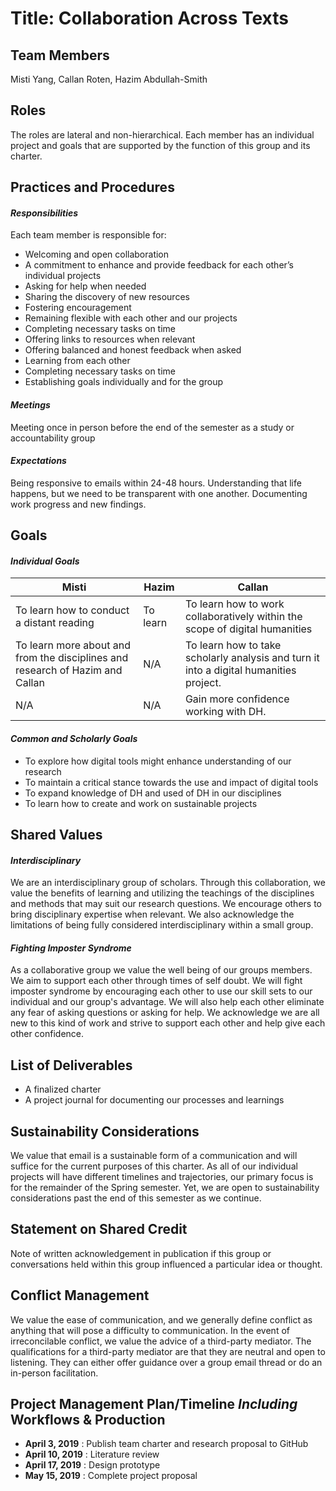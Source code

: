 # **Title: Collaboration Across Texts**

**Team Members**
-------------
Misti Yang, Callan Roten, Hazim Abdullah-Smith

**Roles**
----------
The roles are lateral and non-hierarchical. Each member has an individual project and goals that are supported by the function of this group and its charter.

## **Practices and Procedures**
#### *Responsibilities*
Each team member is responsible for:
* Welcoming and open collaboration
* A commitment to enhance and provide feedback for each other’s individual projects
* Asking for help when needed
* Sharing the discovery of new resources
* Fostering encouragement
* Remaining flexible with each other and our projects
* Completing necessary tasks on time
* Offering links to resources when relevant
* Offering balanced and honest feedback when asked
* Learning from each other
* Completing necessary tasks on time
* Establishing goals individually and for the group

#### *Meetings*
Meeting once in person before the end of the semester as a study or accountability group

#### *Expectations*
Being responsive to emails within 24-48 hours.
Understanding that life happens, but we need to be transparent with one another.
Documenting work progress and new findings.

**Goals**
-------
#### *Individual Goals*
| Misti | Hazim | Callan |
|---------|---------|---------|
| To learn how to conduct a distant reading | To learn | To learn how to work collaboratively within the scope of digital humanities |
| To learn more about and from the disciplines and research of Hazim and Callan | N/A | To learn how to take scholarly analysis and turn it into a digital humanities project. |
| N/A | N/A | Gain more confidence working with DH. |



#### *Common and Scholarly Goals*
* To explore how digital tools might enhance understanding of our research
* To maintain a critical stance towards the use and impact of digital tools
* To expand knowledge of DH and used of DH in our disciplines
* To learn how to create and work on sustainable projects

**Shared Values**
-------------------

#### *Interdisciplinary*
We are an interdisciplinary group of scholars.
Through this collaboration, we value the benefits of learning and utilizing the teachings of the disciplines and methods that may suit our research questions.
We encourage others to bring disciplinary expertise when relevant. We also acknowledge the limitations of being fully considered interdisciplinary within a small group.

#### *Fighting Imposter Syndrome*
As a collaborative group we value the well being of our groups members.
We aim to support each other through times of self doubt.
We will fight imposter syndrome by encouraging each other to use our skill sets to our individual and our group's advantage.
We will also help each other eliminate any fear of asking questions or asking for help.
We acknowledge we are all new to this kind of work and strive to support each other and help give each other confidence.

**List of Deliverables**
-------------------------
* A finalized charter
* A project journal for documenting our processes and learnings

**Sustainability Considerations**
----------------------------------
We value that email is a sustainable form of a communication and will suffice for the current purposes of this charter.
As all of our individual projects will have different timelines and trajectories, our primary focus is for the remainder of the Spring semester. Yet, we are open to sustainability considerations past the end of this semester as we continue.

**Statement on Shared Credit**
-------------------------------
Note of written acknowledgement in publication if this group or conversations held within this group influenced a particular idea or thought.

**Conflict Management**
-------------------------
We value the ease of communication, and we generally define conflict as anything that will pose a difficulty to communication.
In the event of irreconcilable conflict, we value the advice of a third-party mediator.
The qualifications for a third-party mediator are that they are neutral and open to listening.
They can either offer guidance over a group email thread or do an in-person facilitation.

**Project Management Plan/Timeline *Including* Workflows & Production**
------------------------------------------------------------------------
* **April 3, 2019** : Publish team charter and research proposal to GitHub
* **April 10, 2019** : Literature review
* **April 17, 2019** : Design prototype
* **May 15, 2019** : Complete project proposal
